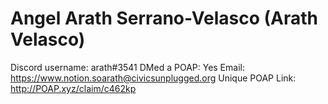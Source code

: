 # Angel Arath Serrano-Velasco (Arath Velasco)

Discord username: arath#3541
DMed a POAP: Yes
Email: https://www.notion.soarath@civicsunplugged.org
Unique POAP Link: 
http://POAP.xyz/claim/c462kp